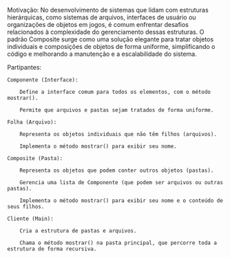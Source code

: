 Motivação: 
No desenvolvimento de sistemas que lidam com estruturas hierárquicas, como sistemas de arquivos, interfaces de usuário ou organizações de objetos em jogos, é comum enfrentar desafios relacionados à complexidade do gerenciamento dessas estruturas. O padrão Composite surge como uma solução elegante para tratar objetos individuais e composições de objetos de forma uniforme, simplificando o código e melhorando a manutenção e a escalabilidade do sistema.

Partipantes:

    Componente (Interface):

        Define a interface comum para todos os elementos, com o método mostrar().

        Permite que arquivos e pastas sejam tratados de forma uniforme.

    Folha (Arquivo):

        Representa os objetos individuais que não têm filhos (arquivos).

        Implementa o método mostrar() para exibir seu nome.

    Composite (Pasta):

        Representa os objetos que podem conter outros objetos (pastas).

        Gerencia uma lista de Componente (que podem ser arquivos ou outras pastas).

        Implementa o método mostrar() para exibir seu nome e o conteúdo de seus filhos.

    Cliente (Main):

        Cria a estrutura de pastas e arquivos.

        Chama o método mostrar() na pasta principal, que percorre toda a estrutura de forma recursiva.
